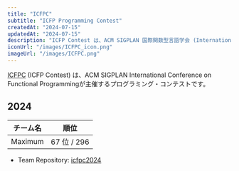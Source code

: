 ```yaml
---
title: "ICFPC"
subtitle: "ICFP Programming Contest"
createdAt: "2024-07-15"
updatedAt: "2024-07-15"
description: "ICFP Contest は、ACM SIGPLAN 国際関数型言語学会 (International Conference on Functional Programming) が主催するプログラミング・コンテストです。"
iconUrl: "/images/ICFPC_icon.png"
imageUrl: "/images/ICFPC.png"
---
```


[ICFPC](https://icfpcontest2024.github.io/) (ICFP Contest) は、ACM SIGPLAN International Conference on Functional Programmingが主催するプログラミング・コンテストです。

## 2024
| チーム名 | 順位 |
| :-: | :-: |
| Maximum | 67 位 / 296 |

- Team Repository: [icfpc2024](https://github.com/saitamau-maximum/icfpc2024)